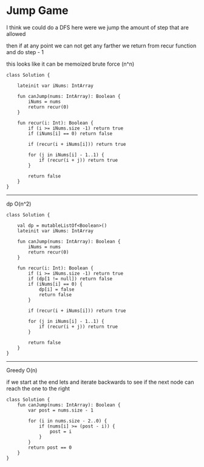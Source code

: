 

# Jump Game

I think we could do a DFS here
were we jump the amount of step that are allowed

then if at any point we can not get any farther we return from recur function
and do step - 1 

this looks like it can be memoized
brute force (n^n)

    class Solution {
    
        lateinit var iNums: IntArray
    
        fun canJump(nums: IntArray): Boolean {
            iNums = nums
            return recur(0)
        }
    
        fun recur(i: Int): Boolean {
            if (i >= iNums.size -1) return true
            if (iNums[i] == 0) return false
    
            if (recur(i + iNums[i])) return true
    
            for (j in iNums[i] - 1..1) {
                if (recur(i + j)) return true
            }
    
            return false
        }
    }

---
dp O(n^2)

    class Solution {
    
        val dp = mutableListOf<Boolean>()
        lateinit var iNums: IntArray
    
        fun canJump(nums: IntArray): Boolean {
            iNums = nums
            return recur(0)
        }
    
        fun recur(i: Int): Boolean {
            if (i >= iNums.size -1) return true
            if (dp[1 != null]) return false
            if (iNums[i] == 0) {
                dp[i] = false
                return false
            }
    
            if (recur(i + iNums[i])) return true
    
            for (j in iNums[i] - 1..1) {
                if (recur(i + j)) return true
            }
    
            return false
        }
    }

---

Greedy O(n)

if we start at the end lets 
and iterate backwards to see if the next node can reach the one to the right


    class Solution {
        fun canJump(nums: IntArray): Boolean {
            var post = nums.size - 1            

            for (i in nums.size - 2..0) {
                if (nums[i] >= (post - i)) {
                    post = i
                }   
            }
            return post == 0
        }
    }
